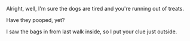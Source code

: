 Alright, well, I'm sure the dogs are tired and you're running out of treats. 

Have they pooped, yet? 

I saw the bags in from last walk inside, so I put your clue just outside.